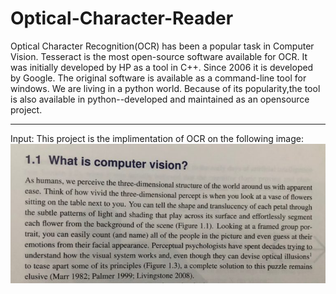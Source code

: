 # Optical-Character-Reader


Optical Character Recognition(OCR) has been a popular task in Computer Vision. Tesseract is the most open-source software available for OCR. It was initially developed by HP as a tool in C++. 
Since 2006 it is developed by Google. The original software is available as a command-line tool for windows. We are living in a python world. Because of its popularity,the tool is also available in python--developed and maintained as an opensource project.


---------------------------

Input:
This project is the implimentation of OCR on the following image:
![2.jpg](https://github.com/suyesha07/Optical-Character-Reader/blob/main/2.jpg)
